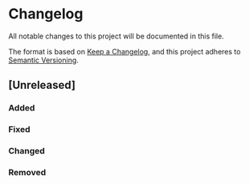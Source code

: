 # Changelog

All notable changes to this project will be documented in this file.

The format is based on [Keep a Changelog](https://keepachangelog.com/en/1.0.0/),
and this project adheres to [Semantic Versioning](https://semver.org/spec/v2.0.0.html).

## [Unreleased]

###  Added
### Fixed
### Changed
### Removed

<!-- Unreleased Template
###  Added
### Fixed
### Changed
### Removed
--->


<!-- Version Template
## vMAJOR.MINOR.PATCH
**Date**: YYYY-MM-DD

General description

COPY FROM UNRELEASED
--->